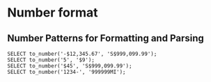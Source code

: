 # Number format

## Number Patterns for Formatting and Parsing

    SELECT to_number('-$12,345.67', 'S$999,099.99');
    SELECT to_number('5', '$9');
    SELECT to_number('$45', 'S$999,099.99');
    SELECT to_number('1234-', '999999MI');
